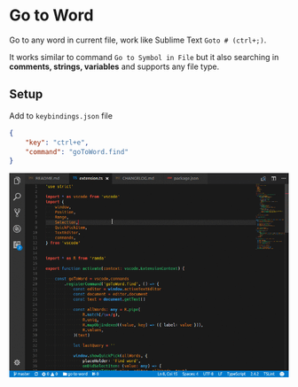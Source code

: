 # Go to Word

Go to any word in current file, work like Sublime Text `Goto # (ctrl+;)`.

It works similar to command `Go to Symbol in File` but it also searching in **comments, strings, variables** and supports any file type.

## Setup

Add to `keybindings.json` file
```json
{
    "key": "ctrl+e",
    "command": "goToWord.find"
}
```

<img src="./example.gif" alt="example"/>
